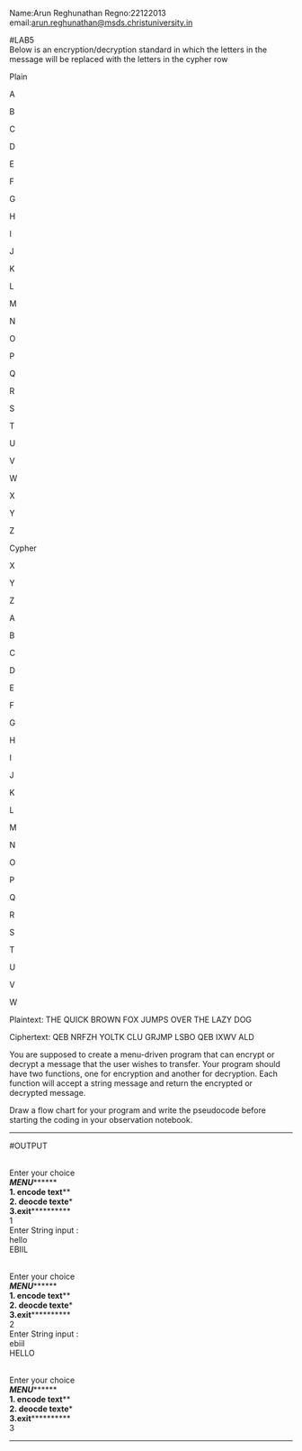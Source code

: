 Name:Arun Reghunathan
Regno:22122013
email:arun.reghunathan@msds.christuniversity.in



#LAB5
<br>
Below is an encryption/decryption standard in which the letters in the message will be replaced with the letters in the cypher row

Plain

A

B

C

D

E

F

G

H

I

J

K

L

M

N

O

P

Q

R

S

T

U

V

W

X

Y

Z

Cypher

X

Y

Z

A

B

C

D

E

F

G

H

I

J

K

L

M

N

O

P

Q

R

S

T

U

V

W

Plaintext:  THE QUICK BROWN FOX JUMPS OVER THE LAZY DOG

Ciphertext: QEB NRFZH YOLTK CLU GRJMP LSBO QEB IXWV ALD

You are supposed to create a menu-driven program that can encrypt or decrypt a message that the user wishes to transfer.
Your program should have two functions, one for encryption and another for decryption. Each function will accept a string message and return the encrypted or decrypted message.



Draw a flow chart for your program and write the pseudocode before starting the coding in your observation notebook.

***************************************************************************************************************************************

#OUTPUT

<br> Enter your choice
<br> *********MENU***************
<br> ****1. encode text******
<br> ****2. deocde texte*****
<br> ****3.exit**************
<br> 1
<br> Enter String input : 
<br> hello
<br> EBIIL

<br>Enter your choice
<br> *********MENU***************
<br> ****1. encode text******
<br> ****2. deocde texte*****
<br> ****3.exit**************
<br> 2
<br> Enter String input :
<br> ebiil
<br> HELLO

<br>Enter your choice
<br> *********MENU***************
<br> ****1. encode text******
<br> ****2. deocde texte*****
<br> ****3.exit**************
<br> 3
*****************************************************************************************************************************************



